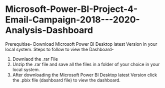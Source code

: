# Microsoft-Power-BI-Project-4-Email-Campaign-2018---2020-Analysis-Dashboard
Prerequitise- Download Microsoft Power BI Desktop latest Version in your local system.
Steps to follow to view the Dashboard-
1) Downlaod the .rar File
2) Unzip the .rar file and save all the files in a folder of your choice in your local system.
3) After downloading the Microsoft Power BI Desktop latest Version click the .pbix file (dashboard file) to view the dashboard. 
